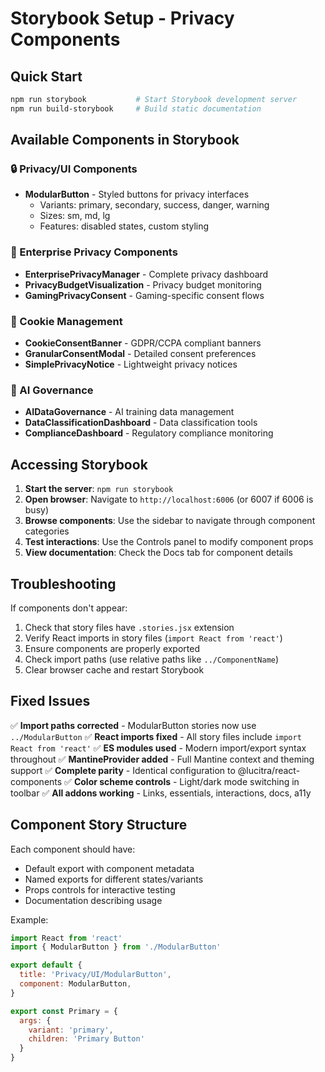 # Storybook Setup - Privacy Components

## Quick Start

```bash
npm run storybook           # Start Storybook development server
npm run build-storybook     # Build static documentation
```

## Available Components in Storybook

### 🔒 Privacy/UI Components
- **ModularButton** - Styled buttons for privacy interfaces
  - Variants: primary, secondary, success, danger, warning
  - Sizes: sm, md, lg
  - Features: disabled states, custom styling

### 🏢 Enterprise Privacy Components
- **EnterprisePrivacyManager** - Complete privacy dashboard
- **PrivacyBudgetVisualization** - Privacy budget monitoring
- **GamingPrivacyConsent** - Gaming-specific consent flows

### 🍪 Cookie Management
- **CookieConsentBanner** - GDPR/CCPA compliant banners
- **GranularConsentModal** - Detailed consent preferences
- **SimplePrivacyNotice** - Lightweight privacy notices

### 🤖 AI Governance
- **AIDataGovernance** - AI training data management
- **DataClassificationDashboard** - Data classification tools
- **ComplianceDashboard** - Regulatory compliance monitoring

## Accessing Storybook

1. **Start the server**: `npm run storybook`
2. **Open browser**: Navigate to `http://localhost:6006` (or 6007 if 6006 is busy)
3. **Browse components**: Use the sidebar to navigate through component categories
4. **Test interactions**: Use the Controls panel to modify component props
5. **View documentation**: Check the Docs tab for component details

## Troubleshooting

If components don't appear:
1. Check that story files have `.stories.jsx` extension
2. Verify React imports in story files (`import React from 'react'`)
3. Ensure components are properly exported
4. Check import paths (use relative paths like `../ComponentName`)
5. Clear browser cache and restart Storybook

## Fixed Issues

✅ **Import paths corrected** - ModularButton stories now use `../ModularButton`
✅ **React imports fixed** - All story files include `import React from 'react'`
✅ **ES modules used** - Modern import/export syntax throughout
✅ **MantineProvider added** - Full Mantine context and theming support
✅ **Complete parity** - Identical configuration to @lucitra/react-components
✅ **Color scheme controls** - Light/dark mode switching in toolbar
✅ **All addons working** - Links, essentials, interactions, docs, a11y

## Component Story Structure

Each component should have:
- Default export with component metadata
- Named exports for different states/variants
- Props controls for interactive testing
- Documentation describing usage

Example:
```jsx
import React from 'react'
import { ModularButton } from './ModularButton'

export default {
  title: 'Privacy/UI/ModularButton',
  component: ModularButton,
}

export const Primary = {
  args: {
    variant: 'primary',
    children: 'Primary Button'
  }
}
```